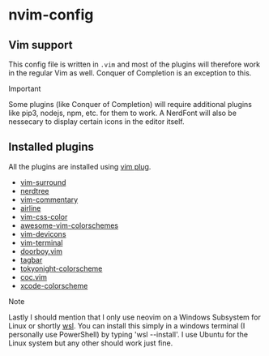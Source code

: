 # nvim-config

## Vim support
This config file is written in ```.vim``` and most of the plugins will therefore work in the regular Vim as well. Conquer of Completion is an exception to this.

> [!IMPORTANT]
> Some plugins (like Conquer of Completion) will require additional plugins like pip3, nodejs, npm, etc. for them to work. A NerdFont will also be nessecary to display certain icons in the editor itself.

## Installed plugins
All the plugins are installed using [vim plug](https://github.com/junegunn/vim-plug).

- [vim-surround](http://github.com/tpope/vim-surround)
- [nerdtree](https://github.com/preservim/nerdtree)
- [vim-commentary](https://github.com/tpope/vim-commentary)
- [airline](https://github.com/vim-airline/vim-airline)
- [vim-css-color](https://github.com/ap/vim-css-color)
- [awesome-vim-colorschemes](https://github.com/rafi/awesome-vim-colorschemes)
- [vim-devicons](https://github.com/ryanoasis/vim-devicons)
- [vim-terminal](https://github.com/tc50cal/vim-terminal)
- [doorboy.vim](https://github.com/itmammoth/doorboy.vim)
- [tagbar](https://github.com/preservim/tagbar)
- [tokyonight-colorscheme](ghifarit53/tokyonight-vim)
- [coc.vim](https://github.com/neoclide/coc.nvim)
- [xcode-colorscheme](arzg/vim-colors-xcode)

> [!NOTE]
> Lastly I should mention that I only use neovim on a Windows Subsystem for Linux or shortly [wsl](https://learn.microsoft.com/en-us/windows/wsl/install).
You can install this simply in a windows terminal (I personally use PowerShell) by typing 'wsl --install'. I use Ubuntu for the Linux system but any other should work just fine.
